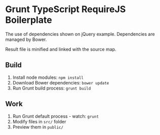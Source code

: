 # Grunt TypeScript RequireJS Boilerplate

The use of dependencies shown on jQuery example.
Dependencies are managed by Bower.

Result file is minified and linked with the source map.

## Build

1. Install node modules: `npm install`
2. Download Bower dependencies: `bower update`
3. Run Grunt build process: `grunt build`

## Work

1. Run Grunt default process - watch: `grunt`
2. Modify files in `src/` folder
3. Preview them in `public/`
